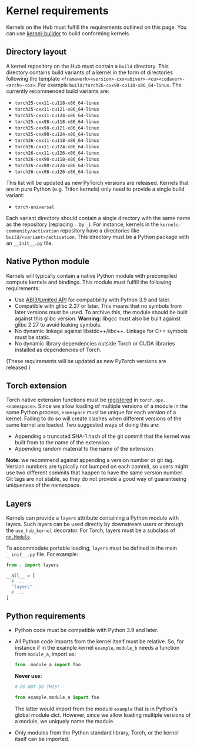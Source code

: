 # Kernel requirements

Kernels on the Hub must fulfill the requirements outlined on this page.
You can use [kernel-builder](https://github.com/huggingface/kernel-builder/)
to build conforming kernels.

## Directory layout

A kernel repository on the Hub must contain a `build` directory. This
directory contains build variants of a kernel in the form of directories
following the template
`<framework><version>-cxx<abiver>-<cu><cudaver>-<arch>-<os>`.
For example `build/torch26-cxx98-cu118-x86_64-linux`. The currently
recommended build variants are:

- `torch25-cxx11-cu118-x86_64-linux`
- `torch25-cxx11-cu121-x86_64-linux`
- `torch25-cxx11-cu124-x86_64-linux`
- `torch25-cxx98-cu118-x86_64-linux`
- `torch25-cxx98-cu121-x86_64-linux`
- `torch25-cxx98-cu124-x86_64-linux`
- `torch26-cxx11-cu118-x86_64-linux`
- `torch26-cxx11-cu124-x86_64-linux`
- `torch26-cxx11-cu126-x86_64-linux`
- `torch26-cxx98-cu118-x86_64-linux`
- `torch26-cxx98-cu124-x86_64-linux`
- `torch26-cxx98-cu126-x86_64-linux`

This list will be updated as new PyTorch versions are released. Kernels
that are in pure Python (e.g. Triton kernels) only need to provide a
single build variant:

- `torch-universal`

Each variant directory should contain a single directory with the same name
as the repository (replacing `-` by `_`). For instance, kernels in the
`kernels-community/activation` repository have a directories like
`build/<variant>/activation`. This directory
must be a Python package with an `__init__.py` file.

## Native Python module

Kernels will typically contain a native Python module with precompiled
compute kernels and bindings. This module must fulfill the following
requirements:

- Use [ABI3/Limited API](https://docs.python.org/3/c-api/stable.html#stable-application-binary-interface)
  for compatibility with Python 3.9 and later.
- Compatible with glibc 2.27 or later. This means that no symbols
  from later versions must be used. To archive this, the module should
  be built against this glibc version. **Warning:** libgcc must also be
  built against glibc 2.27 to avoid leaking symbols.
- No dynamic linkage against libstdc++/libc++. Linkage for C++ symbols
  must be static.
- No dynamic library dependencies outside Torch or CUDA libraries
  installed as dependencies of Torch.

(These requirements will be updated as new PyTorch versions are released.)

## Torch extension

Torch native extension functions must be [registered](https://pytorch.org/tutorials/advanced/cpp_custom_ops.html#cpp-custom-ops-tutorial)
in `torch.ops.<namespace>`. Since we allow loading of multiple versions of
a module in the same Python process, `namespace` must be unique for each
version of a kernel. Failing to do so will create clashes when different
versions of the same kernel are loaded. Two suggested ways of doing this
are:

- Appending a truncated SHA-1 hash of the git commit that the kernel was
  built from to the name of the extension.
- Appending random material to the name of the extension.

**Note:** we recommend against appending a version number or git tag.
Version numbers are typically not bumped on each commit, so users
might use two different commits that happen to have the same version
number. Git tags are not stable, so they do not provide a good way
of guaranteeing uniqueness of the namespace.

## Layers

Kernels can provide a `layers` attribute containing a Python module with
layers. Such layers can be used directly by downstream users or through
the `use_hub_kernel` decorator. For Torch, layers must be a subclass of
[`nn.Module`](https://pytorch.org/docs/stable/generated/torch.nn.Module.html).

To accommodate portable loading, `layers` must be defined in the main
`__init__.py` file. For example:

```python
from . import layers

__all__ = [
  # ...
  "layers"
  # ...
]
```

## Python requirements

- Python code must be compatible with Python 3.9 and later.
- All Python code imports from the kernel itself must be relative. So,
  for instance if in the example kernel `example`,
  `module_b` needs a function from `module_a`, import as:

  ```python
  from .module_a import foo
  ```

  **Never use:**

  ```python
  # DO NOT DO THIS!

  from example.module_a import foo
  ```

  The latter would import from the module `example` that is in Python's
  global module dict. However, since we allow loading multiple versions
  of a module, we uniquely name the module.

- Only modules from the Python standard library, Torch, or the kernel itself
  can be imported.
